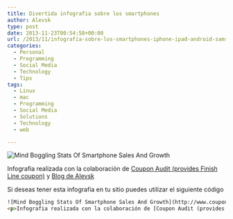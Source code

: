 ```yaml
---
title: Divertida infografia sobre los smartphones
author: Alevsk
type: post
date: 2013-11-23T00:54:58+00:00
url: /2013/11/infografia-sobre-los-smartphones-iphone-ipad-android-samsung-galaxy-s3/
categories:
  - Personal
  - Programming
  - Social Media
  - Technology
  - Tips
tags:
  - Linux
  - mac
  - Programming
  - Social Media
  - Solutions
  - Technology
  - web

---
```

![Mind Boggling Stats Of Smartphone Sales And Growth](http://www.couponaudit.com/blog/wp-content/uploads/2013/11/Mind-Boggling-Stats-Of-Smartphone-Sales-And-Growth8.jpg)

Infografia realizada con la colaboración de [Coupon Audit (provides Finish Line coupon)][1] y [Blog de Alevsk][2]

Si deseas tener esta infografia en tu sitio puedes utilizar el siguiente código

```html
![Mind Boggling Stats Of Smartphone Sales And Growth](http://www.couponaudit.com/blog/wp-content/uploads/2013/11/Mind-Boggling-Stats-Of-Smartphone-Sales-And-Growth8.jpg)
<p>Infografia realizada con la colaboración de [Coupon Audit (provides Finish Line coupon) ](http://www.couponaudit.com/coupons/finishline) y [Blog de Alevsk](http://www.alevsk.com)</p>
```

 [1]: http://www.couponaudit.com/coupons/finishline
 [2]: http://www.alevsk.com